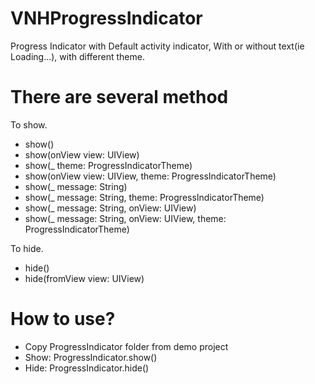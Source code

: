 # VNHProgressIndicator
Progress Indicator with Default activity indicator, With or without text(ie Loading...), with different theme. 

# There are several method

To show.
* show()
* show(onView view: UIView)
* show(_ theme: ProgressIndicatorTheme)
* show(onView view: UIView, theme: ProgressIndicatorTheme)
* show(_ message: String)
* show(_ message: String, theme: ProgressIndicatorTheme)
* show(_ message: String, onView: UIView)
* show(_ message: String, onView: UIView, theme: ProgressIndicatorTheme)

To hide.
* hide()
* hide(fromView view: UIView)

# How to use?
* Copy ProgressIndicator folder from demo project
* Show: ProgressIndicator.show()
* Hide: ProgressIndicator.hide()

